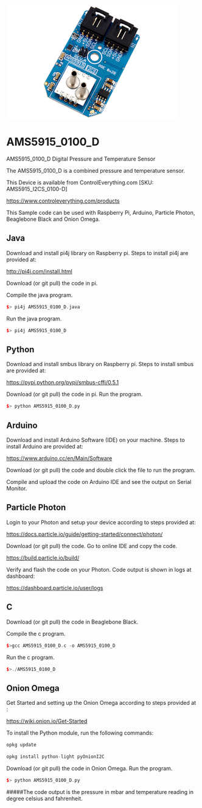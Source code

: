 [![AMS5915_0100_D](AMS5915_I2CS_0100-D.png)](https://www.controleverything.com/products)
# AMS5915_0100_D
AMS5915_0100_D Digital Pressure and Temperature Sensor

The AMS5915_0100_D is a combined pressure and temperature sensor.

This Device is available from ControlEverything.com [SKU: AMS5915_I2CS_0100-D]

https://www.controleverything.com/products

This Sample code can be used with Raspberry Pi, Arduino, Particle Photon, Beaglebone Black and Onion Omega.

## Java
Download and install pi4j library on Raspberry pi. Steps to install pi4j are provided at:

http://pi4j.com/install.html

Download (or git pull) the code in pi.

Compile the java program.
```cpp
$> pi4j AMS5915_0100_D.java
```

Run the java program.
```cpp
$> pi4j AMS5915_0100_D
```

## Python
Download and install smbus library on Raspberry pi. Steps to install smbus are provided at:

https://pypi.python.org/pypi/smbus-cffi/0.5.1

Download (or git pull) the code in pi. Run the program.

```cpp
$> python AMS5915_0100_D.py
```

## Arduino
Download and install Arduino Software (IDE) on your machine. Steps to install Arduino are provided at:

https://www.arduino.cc/en/Main/Software

Download (or git pull) the code and double click the file to run the program.

Compile and upload the code on Arduino IDE and see the output on Serial Monitor.


## Particle Photon

Login to your Photon and setup your device according to steps provided at:

https://docs.particle.io/guide/getting-started/connect/photon/

Download (or git pull) the code. Go to online IDE and copy the code.

https://build.particle.io/build/

Verify and flash the code on your Photon. Code output is shown in logs at dashboard:

https://dashboard.particle.io/user/logs

## C

Download (or git pull) the code in Beaglebone Black.

Compile the c program.
```cpp
$>gcc AMS5915_0100_D.c -o AMS5915_0100_D
```
Run the c program.
```cpp
$>./AMS5915_0100_D
```

## Onion Omega

Get Started and setting up the Onion Omega according to steps provided at :

https://wiki.onion.io/Get-Started

To install the Python module, run the following commands:
```cpp
opkg update
```
```cpp
opkg install python-light pyOnionI2C
```

Download (or git pull) the code in Onion Omega. Run the program.

```cpp
$> python AMS5915_0100_D.py
```

#####The code output is the pressure in mbar and temperature reading in degree celsius and fahrenheit.
